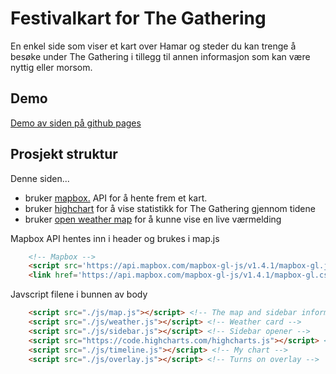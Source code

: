 # Festivalkart for The Gathering 
En enkel side som viser et kart over Hamar og steder du kan trenge å besøke under The Gathering i tillegg til annen informasjon som kan være nyttig eller morsom.

## Demo
 <a href='https://immandl.github.io/temaoppgave_festivalkart/'>Demo av siden på github pages</a>

## Prosjekt struktur
Denne siden...
- bruker <a href='https://www.mapbox.com/'>mapbox.</a> API for å hente frem et kart. 
- bruker <a href='https://www.highcharts.com/'>highchart</a> for å vise statistikk for The Gathering gjennom tidene
- bruker <a href='https://openweathermap.org/'>open weather map</a> for å kunne vise en live værmelding

Mapbox API hentes inn i header og brukes i map.js
```html
    <!-- Mapbox -->
    <script src='https://api.mapbox.com/mapbox-gl-js/v1.4.1/mapbox-gl.js'></script>
    <link href='https://api.mapbox.com/mapbox-gl-js/v1.4.1/mapbox-gl.css' rel='stylesheet' />
```

Javscript filene i bunnen av body
```html
    <script src="./js/map.js"></script> <!-- The map and sidebar information -->
    <script src="./js/weather.js"></script> <!-- Weather card -->
    <script src="./js/sidebar.js"></script> <!-- Sidebar opener -->
    <script src="https://code.highcharts.com/highcharts.js"></script> <!-- Highchart -->
    <script src="./js/timeline.js"></script> <!-- My chart -->
    <script src="./js/overlay.js"></script> <!-- Turns on overlay -->
```
